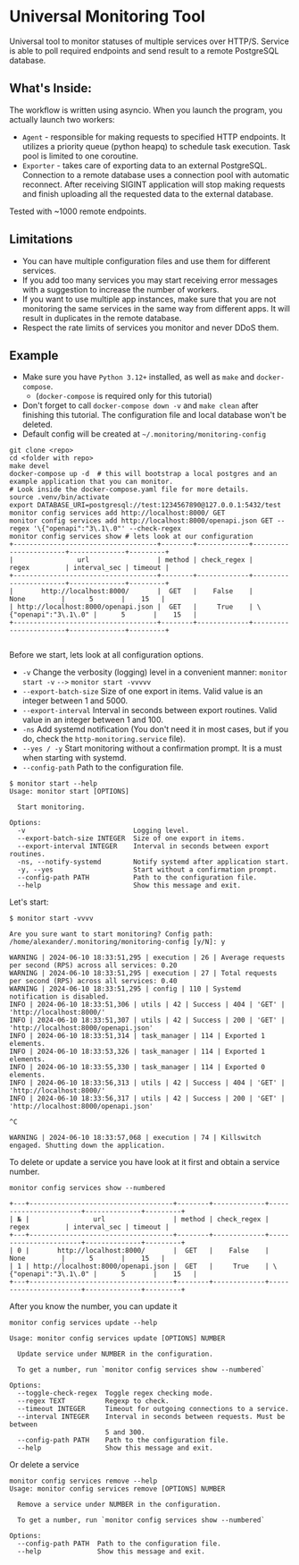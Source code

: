 # Universal Monitoring Tool

Universal tool to monitor statuses of multiple services over HTTP/S.
Service is able to poll required endpoints and send result to a remote PostgreSQL database.

## What's Inside:
The workflow is written using asyncio. When you launch the program, you actually launch two workers:
- `Agent` - responsible for making requests to specified HTTP endpoints. It utilizes a priority queue (python heapq) to schedule task execution. Task pool is limited to one coroutine.
- `Exporter` - takes care of exporting data to an external PostgreSQL. Connection to a remote database uses a connection pool with automatic reconnect.
  After receiving SIGINT application will stop making requests and finish uploading all the requested data to the external database.

Tested with ~1000 remote endpoints.

## Limitations

- You can have multiple configuration files and use them for different services.
- If you add too many services you may start receiving error messages with a suggestion to increase the number of workers.
- If you want to use multiple app instances, make sure that you are not monitoring the same services in the same way from different apps.
  It will result in duplicates in the remote database.
- Respect the rate limits of services you monitor and never DDoS them.

## Example

- Make sure you have `Python 3.12+` installed, as well as `make` and `docker-compose`.
  - (`docker-compose` is required only for this tutorial)
- Don't forget to call `docker-compose down -v` and `make clean` after finishing this tutorial.
    The configuration file and local database won't be deleted.
- Default config will be created at `~/.monitoring/monitoring-config`

```shell
git clone <repo>
cd <folder with repo>
make devel
docker-compose up -d  # this will bootstrap a local postgres and an example application that you can monitor.
# Look inside the docker-compose.yaml file for more details.
source .venv/bin/activate
export DATABASE_URI=postgresql://test:1234567890@127.0.0.1:5432/test
monitor config services add http://localhost:8000/ GET
monitor config services add http://localhost:8000/openapi.json GET --regex '\{"openapi":"3\.1\.0"' --check-regex
monitor config services show # lets look at our configuration
+------------------------------------+--------+-------------+-----------------------+--------------+---------+
|                url                 | method | check_regex |         regex         | interval_sec | timeout |
+------------------------------------+--------+-------------+-----------------------+--------------+---------+
|       http://localhost:8000/       |  GET   |    False    |          None         |      5       |    15   |
| http://localhost:8000/openapi.json |  GET   |     True    | \{"openapi":"3\.1\.0" |      5       |    15   |
+------------------------------------+--------+-------------+-----------------------+--------------+---------+


```
Before we start, lets look at all configuration options.
- `-v` Change the verbosity (logging) level in a convenient manner: `monitor start -v` `-->` `monitor start -vvvvv`
- `--export-batch-size` Size of one export in items. Valid value is an integer between 1 and 5000.
- `--export-interval` Interval in seconds between export routines. Valid value in an integer between 1 and 100.
- `-ns` Add systemd notification (You don't need it in most cases, but if you do, check the `http-monitoring.service` file).
- `--yes / -y` Start monitoring without a confirmation prompt. It is a must when starting with systemd.
- `--config-path` Path to the configuration file.


```shell
$ monitor start --help
Usage: monitor start [OPTIONS]

  Start monitoring.

Options:
  -v                           Logging level.
  --export-batch-size INTEGER  Size of one export in items.
  --export-interval INTEGER    Interval in seconds between export routines.
  -ns, --notify-systemd        Notify systemd after application start.
  -y, --yes                    Start without a confirmation prompt.
  --config-path PATH           Path to the configuration file.
  --help                       Show this message and exit.
```

Let's start:
```shell
$ monitor start -vvvv

Are you sure want to start monitoring? Config path: /home/alexander/.monitoring/monitoring-config [y/N]: y

WARNING | 2024-06-10 18:33:51,295 | execution | 26 | Average requests per second (RPS) across all services: 0.20
WARNING | 2024-06-10 18:33:51,295 | execution | 27 | Total requests per second (RPS) across all services: 0.40
WARNING | 2024-06-10 18:33:51,295 | config | 110 | Systemd notification is disabled.
INFO | 2024-06-10 18:33:51,306 | utils | 42 | Success | 404 | 'GET' | 'http://localhost:8000/'
INFO | 2024-06-10 18:33:51,307 | utils | 42 | Success | 200 | 'GET' | 'http://localhost:8000/openapi.json'
INFO | 2024-06-10 18:33:51,314 | task_manager | 114 | Exported 1 elements.
INFO | 2024-06-10 18:33:53,326 | task_manager | 114 | Exported 1 elements.
INFO | 2024-06-10 18:33:55,330 | task_manager | 114 | Exported 0 elements.
INFO | 2024-06-10 18:33:56,313 | utils | 42 | Success | 404 | 'GET' | 'http://localhost:8000/'
INFO | 2024-06-10 18:33:56,317 | utils | 42 | Success | 200 | 'GET' | 'http://localhost:8000/openapi.json'

^C

WARNING | 2024-06-10 18:33:57,068 | execution | 74 | Killswitch engaged. Shutting down the application.
```

To delete or update a service you have look at it first and obtain a service number.
```shell
monitor config services show --numbered

+---+------------------------------------+--------+-------------+-----------------------+--------------+---------+
| № |                url                 | method | check_regex |         regex         | interval_sec | timeout |
+---+------------------------------------+--------+-------------+-----------------------+--------------+---------+
| 0 |       http://localhost:8000/       |  GET   |    False    |          None         |      5       |    15   |
| 1 | http://localhost:8000/openapi.json |  GET   |     True    | \{"openapi":"3\.1\.0" |      5       |    15   |
+---+------------------------------------+--------+-------------+-----------------------+--------------+---------+
```
After you know the number, you can update it
```shell
monitor config services update --help

Usage: monitor config services update [OPTIONS] NUMBER

  Update service under NUMBER in the configuration.

  To get a number, run `monitor config services show --numbered`

Options:
  --toggle-check-regex  Toggle regex checking mode.
  --regex TEXT          Regexp to check.
  --timeout INTEGER     Timeout for outgoing connections to a service.
  --interval INTEGER    Interval in seconds between requests. Must be between
                        5 and 300.
  --config-path PATH    Path to the configuration file.
  --help                Show this message and exit.
````
Or delete a service
```shell
monitor config services remove --help
Usage: monitor config services remove [OPTIONS] NUMBER

  Remove a service under NUMBER in the configuration.

  To get a number, run `monitor config services show --numbered`

Options:
  --config-path PATH  Path to the configuration file.
  --help              Show this message and exit.
```
